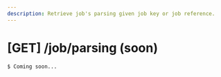 ```yaml
---
description: Retrieve job's parsing given job key or job reference.
---
```


# \[GET\] /job/parsing \(soon\)

```text
$ Coming soon...
```

